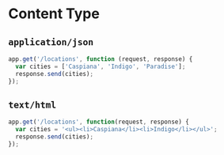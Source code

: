 # Content Type

## `application/json`

```js
app.get('/locations', function (request, response) {
  var cities = ['Caspiana', 'Indigo', 'Paradise'];
  response.send(cities);
});
```

## `text/html`

```js
app.get('/locations', function(request, response) {
  var cities = '<ul><li>Caspiana</li><li>Indigo</li></ul>';
  response.send(cities);
});
```
